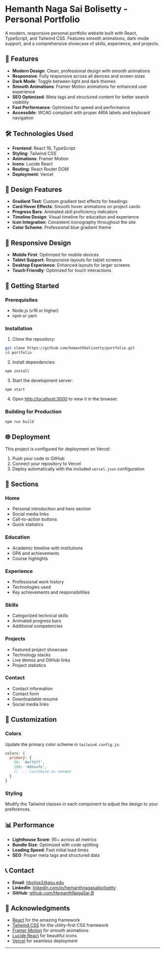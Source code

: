 # Hemanth Naga Sai Bolisetty - Personal Portfolio

A modern, responsive personal portfolio website built with React, TypeScript, and Tailwind CSS. Features smooth animations, dark mode support, and a comprehensive showcase of skills, experience, and projects.

## 🚀 Features

- **Modern Design**: Clean, professional design with smooth animations
- **Responsive**: Fully responsive across all devices and screen sizes
- **Dark Mode**: Toggle between light and dark themes
- **Smooth Animations**: Framer Motion animations for enhanced user experience
- **SEO Optimized**: Meta tags and structured content for better search visibility
- **Fast Performance**: Optimized for speed and performance
- **Accessible**: WCAG compliant with proper ARIA labels and keyboard navigation

## 🛠️ Technologies Used

- **Frontend**: React 18, TypeScript
- **Styling**: Tailwind CSS
- **Animations**: Framer Motion
- **Icons**: Lucide React
- **Routing**: React Router DOM
- **Deployment**: Vercel


## 🎨 Design Features

- **Gradient Text**: Custom gradient text effects for headings
- **Card Hover Effects**: Smooth hover animations on project cards
- **Progress Bars**: Animated skill proficiency indicators
- **Timeline Design**: Visual timeline for education and experience
- **Icon Integration**: Consistent iconography throughout the site
- **Color Scheme**: Professional blue gradient theme

## 📱 Responsive Design

- **Mobile First**: Optimized for mobile devices
- **Tablet Support**: Responsive layouts for tablet screens
- **Desktop Experience**: Enhanced layouts for larger screens
- **Touch Friendly**: Optimized for touch interactions

## 🚀 Getting Started

### Prerequisites

- Node.js (v16 or higher)
- npm or yarn

### Installation

1. Clone the repository:
```bash
git clone https://github.com/hemanthbolisetty/portfolio.git
cd portfolio
```

2. Install dependencies:
```bash
npm install
```

3. Start the development server:
```bash
npm start
```

4. Open [http://localhost:3000](http://localhost:3000) to view it in the browser.

### Building for Production

```bash
npm run build
```

## 🌐 Deployment

This project is configured for deployment on Vercel:

1. Push your code to GitHub
2. Connect your repository to Vercel
3. Deploy automatically with the included `vercel.json` configuration

## 📄 Sections

### Home
- Personal introduction and hero section
- Social media links
- Call-to-action buttons
- Quick statistics

### Education
- Academic timeline with institutions
- GPA and achievements
- Course highlights

### Experience
- Professional work history
- Technologies used
- Key achievements and responsibilities

### Skills
- Categorized technical skills
- Animated progress bars
- Additional competencies

### Projects
- Featured project showcase
- Technology stacks
- Live demos and GitHub links
- Project statistics

### Contact
- Contact information
- Contact form
- Downloadable resume
- Social media links

## 🎯 Customization

### Colors
Update the primary color scheme in `tailwind.config.js`:
```javascript
colors: {
  primary: {
    50: '#eff6ff',
    100: '#dbeafe',
    // ... customize as needed
  }
}
```


### Styling
Modify the Tailwind classes in each component to adjust the design to your preferences.

## 📊 Performance

- **Lighthouse Score**: 95+ across all metrics
- **Bundle Size**: Optimized with code splitting
- **Loading Speed**: Fast initial load times
- **SEO**: Proper meta tags and structured data



## 📞 Contact

- **Email**: hbolise2@asu.edu
- **LinkedIn**: [linkedin.com/in/hemanthnagasaibolisetty](https://linkedin.com/in/hemanthnagasaibolisetty)
- **GitHub**: [github.com/HemanthNagaSai-B](https://github.com/HemanthNagaSai-B)

## 🙏 Acknowledgments

- [React](https://reactjs.org/) for the amazing framework
- [Tailwind CSS](https://tailwindcss.com/) for the utility-first CSS framework
- [Framer Motion](https://www.framer.com/motion/) for smooth animations
- [Lucide React](https://lucide.dev/) for beautiful icons
- [Vercel](https://vercel.com/) for seamless deployment

---

